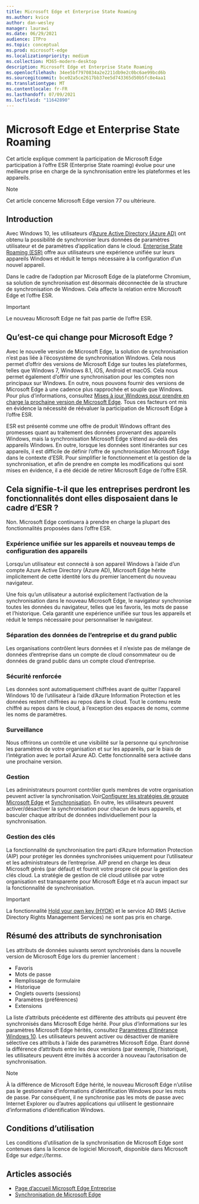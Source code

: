 ```yaml
---
title: Microsoft Edge et Enterprise State Roaming
ms.author: kvice
author: dan-wesley
manager: laurawi
ms.date: 06/29/2021
audience: ITPro
ms.topic: conceptual
ms.prod: microsoft-edge
ms.localizationpriority: medium
ms.collection: M365-modern-desktop
description: Microsoft Edge et Enterprise State Roaming
ms.openlocfilehash: 34ee5bf7970834a2e2211db9e2c0bc6ae99bcd6b
ms.sourcegitcommit: bce02a5ce2617bb37ee5d743365d50b5fc8e4aa1
ms.translationtype: MT
ms.contentlocale: fr-FR
ms.lasthandoff: 07/09/2021
ms.locfileid: "11642890"
---
```

# <a name="microsoft-edge-and-enterprise-state-roaming"></a>Microsoft Edge et Enterprise State Roaming

Cet article explique comment la participation de Microsoft Edge participation à l’offre ESR (Enterprise State roaming) évolue pour une meilleure prise en charge de la synchronisation entre les plateformes et les appareils.

> [!NOTE]
> Cet article concerne Microsoft Edge version 77 ou ultérieure.

## <a name="introduction"></a>Introduction

Avec Windows 10, les utilisateurs d’[Azure Active Directory (Azure AD)](/azure/active-directory/fundamentals/active-directory-whatis) ont obtenu la possibilité de synchroniser leurs données de paramètres utilisateur et de paramètres d’application dans le cloud. [Enterprise State Roaming (ESR)](/azure/active-directory/devices/enterprise-state-roaming-overview) offre aux utilisateurs une expérience unifiée sur leurs appareils Windows et réduit le temps nécessaire à la configuration d’un nouvel appareil.

Dans le cadre de l’adoption par Microsoft Edge de la plateforme Chromium, sa solution de synchronisation est désormais déconnectée de la structure de synchronisation de Windows. Cela affecte la relation entre Microsoft Edge et l’offre ESR.

> [!IMPORTANT]
> Le nouveau Microsoft Edge ne fait pas partie de l’offre ESR.

## <a name="whats-changing-with-microsoft-edge"></a>Qu’est-ce qui change pour Microsoft Edge ?

Avec le nouvelle version de Microsoft Edge, la solution de synchronisation n’est pas liée à l’écosystème de synchronisation Windows. Cela nous permet d’offrir des versions de Microsoft Edge sur toutes les plateformes, telles que Windows 7, Windows 8.1, iOS, Android et macOS. Cela nous permet également d’offrir une synchronisation pour les comptes non principaux sur Windows. En outre, nous pouvons fournir des versions de Microsoft Edge à une cadence plus rapprochée et souple que Windows. Pour plus d’informations, consultez [Mises à jour Windows pour prendre en charge la prochaine version de Microsoft Edge](microsoft-edge-sysupdate-windows-updates.md). Tous ces facteurs ont mis en évidence la nécessité de réévaluer la participation de Microsoft Edge à l’offre ESR.

ESR est présenté comme une offre de produit Windows offrant des promesses quant au traitement des données provenant des appareils Windows, mais la synchronisation Microsoft Edge s’étend au-delà des appareils Windows. En outre, lorsque les données sont itinérantes sur ces appareils, il est difficile de définir l’offre de synchronisation Microsoft Edge dans le contexte d’ESR. Pour simplifier le fonctionnement et la gestion de la synchronisation, et afin de prendre en compte les modifications qui sont mises en évidence, il a été décidé de retirer Microsoft Edge de l’offre ESR.

## <a name="does-this-mean-enterprises-will-lose-the-abilities-they-had-as-part-of-esr"></a>Cela signifie-t-il que les entreprises perdront les fonctionnalités dont elles disposaient dans le cadre d’ESR ?

Non. Microsoft Edge continuera à prendre en charge la plupart des fonctionnalités proposées dans l’offre ESR.

### <a name="unified-experience-across-devices-and-new-device-configuration-time"></a>Expérience unifiée sur les appareils et nouveau temps de configuration des appareils

Lorsqu’un utilisateur est connecté à son appareil Windows à l’aide d’un compte Azure Active Directory (Azure AD), Microsoft Edge hérite implicitement de cette identité lors du premier lancement du nouveau navigateur.

Une fois qu’un utilisateur a autorisé explicitement l’activation de la synchronisation dans le nouveau Microsoft Edge, le navigateur synchronise toutes les données du navigateur, telles que les favoris, les mots de passe et l’historique. Cela garantit une expérience unifiée sur tous les appareils et réduit le temps nécessaire pour personnaliser le navigateur.

### <a name="separation-of-corporate-and-consumer-data"></a>Séparation des données de l’entreprise et du grand public

Les organisations contrôlent leurs données et il n’existe pas de mélange de données d’entreprise dans un compte de cloud consommateur ou de données de grand public dans un compte cloud d’entreprise.

### <a name="enhanced-security"></a>Sécurité renforcée

Les données sont automatiquement chiffrées avant de quitter l’appareil Windows 10 de l’utilisateur à l’aide d’Azure Information Protection et les données restent chiffrées au repos dans le cloud. Tout le contenu reste chiffré au repos dans le cloud, à l’exception des espaces de noms, comme les noms de paramètres.

### <a name="monitoring"></a>Surveillance

Nous offrirons un contrôle et une visibilité sur la personne qui synchronise les paramètres de votre organisation et sur les appareils, par le biais de l’intégration avec le portail Azure AD. Cette fonctionnalité sera activée dans une prochaine version.

### <a name="management"></a>Gestion

Les administrateurs pourront contrôler quels membres de votre organisation peuvent activer la synchronisation.Voir[Configurer les stratégies de groupe Microsoft Edge](microsoft-edge-enterprise-sync.md#configure-microsoft-edge-sync) et [ Synchronisation](microsoft-edge-enterprise-sync.md#sync-group-policies). En outre, les utilisateurs peuvent activer/désactiver la synchronisation pour chacun de leurs appareils, et basculer chaque attribut de données individuellement pour la synchronisation.

### <a name="key-management"></a>Gestion des clés

La fonctionnalité de synchronisation tire parti d’Azure Information Protection (AIP) pour protéger les données synchronisées uniquement pour l’utilisateur et les administrateurs de l’entreprise. AIP prend en charge les deux Microsoft gérés (par défaut) et fournit votre propre clé pour la gestion des clés cloud. La stratégie de gestion de clé cloud utilisée par votre organisation est transparente pour Microsoft Edge et n’a aucun impact sur la fonctionnalité de synchronisation.

> [!IMPORTANT]
> La fonctionnalité [Hold your own key (HYOK)](/azure/information-protection/configure-adrms-restrictions) et le service AD RMS (Active Directory Rights Management Services) ne sont pas pris en charge.

## <a name="summary-of-sync-attributes"></a>Résumé des attributs de synchronisation

Les attributs de données suivants seront synchronisés dans la nouvelle version de Microsoft Edge lors du premier lancement :

- Favoris
- Mots de passe
- Remplissage de formulaire
- Historique
- Onglets ouverts (sessions)
- Paramètres (préférences)
- Extensions

La liste d’attributs précédente est différente des attributs qui peuvent être synchronisés dans Microsoft Edge hérité. Pour plus d’informations sur les paramètres Microsoft Edge hérités, consultez [Paramètres d’itinérance Windows 10](/azure/active-directory/devices/enterprise-state-roaming-windows-settings-reference). Les utilisateurs peuvent activer ou désactiver de manière sélective ces attributs à l’aide des paramètres Microsoft Edge. Étant donné la différence d’attributs entre les deux versions (par exemple, l’historique), les utilisateurs peuvent être invités à accorder à nouveau l’autorisation de synchronisation.

> [!NOTE]
> À la différence de Microsoft Edge hérité, le nouveau Microsoft Edge n’utilise pas le gestionnaire d’informations d’identification Windows pour les mots de passe. Par conséquent, il ne synchronise pas les mots de passe avec Internet Explorer ou d’autres applications qui utilisent le gestionnaire d’informations d’identification Windows.

## <a name="terms-of-service"></a>Conditions d’utilisation

Les conditions d’utilisation de la synchronisation de Microsoft Edge sont contenues dans la licence de logiciel Microsoft, disponible dans Microsoft Edge sur *edge://terms*.

## <a name="see-also"></a>Articles associés

- [Page d’accueil Microsoft Edge Entreprise](https://aka.ms/EdgeEnterprise)
- [Synchronisation de Microsoft Edge](microsoft-edge-enterprise-sync.md)